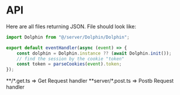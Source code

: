 # API

Here are all files returning JSON. File should look like:

```ts
import Dolphin from "@/server/Dolphin/Dolphin";

export default eventHandler(async (event) => {
    const dolphin = Dolphin.instance ?? (await Dolphin.init());
    // find the session by the cookie "token"
    const token = parseCookies(event).token;
});
```

**/\*.get.ts => Get Request handler
**server/\*.post.ts => Postb Request handler
